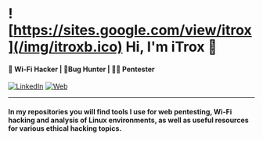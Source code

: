 # ![https://sites.google.com/view/itrox](/img/itroxb.ico) Hi, I'm iTrox 👋
#### 🛜 Wi-Fi Hacker | 🐞Bug Hunter | 🧑‍💻 Pentester

[![LinkedIn](https://img.shields.io/badge/LinkedIn-Javier_González-0077B5?style=for-the-badge&logo=linkedin&logoColor=white&labelColor=101010)](https://www.linkedin.com/in/javier-gonzalez-espinoza/)
[![Web](https://img.shields.io/badge/Website-iTrox.site-14a1f0?style=for-the-badge&logo=dev.to&logoColor=white&labelColor=101010)](https://www.itrox.site)

---

#### In my repositories you will find tools I use for web pentesting, Wi-Fi hacking and analysis of Linux environments, as well as useful resources for various ethical hacking topics.
